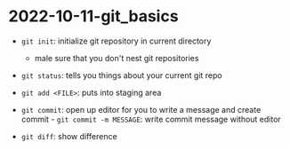 # 2022-10-11-git_basics

- `git init`: initialize git repository in current directory
	- male sure that you don't nest git repositories
- `git status`: tells you things about your current git repo


- `git add <FILE>`: puts <FILE> into staging area
- `git commit`: open up editor for you to write a message and create commit
      - `git commit -m MESSAGE`: write commit message without editor 
- `git diff`: show difference
